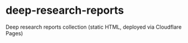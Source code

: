 # deep-research-reports
Deep research reports collection (static HTML, deployed via Cloudflare Pages)
